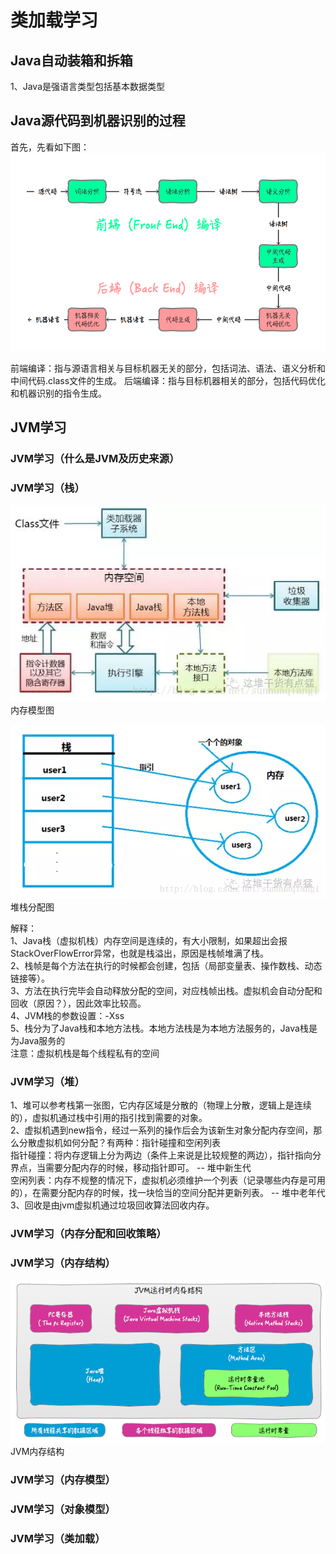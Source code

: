 # 类加载学习

## Java自动装箱和拆箱
1、Java是强语言类型包括基本数据类型

## Java源代码到机器识别的过程
首先，先看如下图：
![image](https://github.com/msqiao/study_java/blob/master/src/day19_11_12/源代码到机器码识别.png)

前端编译：指与源语言相关与目标机器无关的部分，包括词法、语法、语义分析和中间代码.class文件的生成。
后端编译：指与目标机器相关的部分，包括代码优化和机器识别的指令生成。

## JVM学习
### JVM学习（什么是JVM及历史来源）
### JVM学习（栈）
![image](https://github.com/msqiao/study_java/blob/master/src/day19_11_12/内存模型图.png)<br>
内存模型图

![image](https://github.com/msqiao/study_java/blob/master/src/day19_11_12/堆栈分配图.png)<br>
堆栈分配图

解释：<br>
1、Java栈（虚拟机栈）内存空间是连续的，有大小限制，如果超出会报StackOverFlowError异常，也就是栈溢出，原因是栈帧堆满了栈。<br>
2、栈帧是每个方法在执行的时候都会创建，包括（局部变量表、操作数栈、动态链接等）。<br>
3、方法在执行完毕会自动释放分配的空间，对应栈帧出栈。虚拟机会自动分配和回收（原因？），因此效率比较高。<br>
4、JVM栈的参数设置：-Xss<br>
5、栈分为了Java栈和本地方法栈。本地方法栈是为本地方法服务的，Java栈是为Java服务的<br>
注意：虚拟机栈是每个线程私有的空间

### JVM学习（堆）
1、堆可以参考栈第一张图，它内存区域是分散的（物理上分散，逻辑上是连续的），虚拟机通过栈中引用的指引找到需要的对象。<br>
2、虚拟机遇到new指令，经过一系列的操作后会为该新生对象分配内存空间，那么分散虚拟机如何分配？有两种：指针碰撞和空闲列表<br>
指针碰撞：将内存逻辑上分为两边（条件上来说是比较规整的两边），指针指向分界点，当需要分配内存的时候，移动指针即可。  -- 堆中新生代<br>
空闲列表：内存不规整的情况下，虚拟机必须维护一个列表（记录哪些内存是可用的），在需要分配内存的时候，找一块恰当的空间分配并更新列表。  -- 堆中老年代<br>
3、回收是由jvm虚拟机通过垃圾回收算法回收内存。

### JVM学习（内存分配和回收策略）

### JVM学习（内存结构）
![image](https://github.com/msqiao/study_java/blob/master/src/day19_11_12/JVM学习内存结构.png)<br>
JVM内存结构

### JVM学习（内存模型）
### JVM学习（对象模型）
### JVM学习（类加载）
